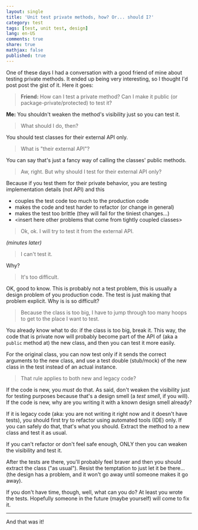 ```yaml
---
layout: single
title: 'Unit test private methods, how? Or... should I?'
category: test
tags: [test, unit test, design]
lang: en-US
comments: true
share: true
mathjax: false
published: true
---
```


One of these days I had a conversation with a good friend of mine about testing private methods. It ended up being very interesting, so I thought I'd post post the gist of it. Here it goes:

> **Friend:** How can I test a private method? Can I make it public (or package-private/protected) to test it?

**Me:** You shouldn't weaken the method's visibility just so you can test it.

> What should I do, then?

You should test classes for their external API only.

> What is "their external API"?

You can say that's just a fancy way of calling the classes' public methods.

> Aw, right. But why should I test for their external API only?

Because if you test them for their private behavior, you are testing implementation details (not API) and this

  - couples the test code too much to the production code
  - makes the code and test harder to refactor (or change in general)
  - makes the test too brittle (they will fail for the tiniest changes...)
  - \<insert here other problems that come from tightly coupled classes\>

> Ok, ok. I will try to test it from the external API.

*(minutes later)*

> I can't test it.

Why?

> It's too difficult.

OK, good to know. This is probably not a test problem, this is usually a design problem of you production code. The test
is just making that problem explicit. Why is is so difficult?

> Because the class is too big, I have to jump through too many hoops to get to the place I want to test.

You already know what to do: if the class is too big, break it. This way, the code that is private now
will probably become part of the API of (aka a `public` method at) the new class, and then you can test it more easily.

For the original class, you can now test only if it sends the correct arguments to the new class, and use a test double (stub/mock) of the new class in the test instead of an actual instance.

> That rule applies to both new and legacy code?

If the code is new, you *must* do that. As said, don't weaken the visibility just for testing purposes because that's a design smell (a *test smell*, if you will). If the code is new, why are you writing it with a known design smell already?

If it is legacy code (aka: you are not writing it right now and it doesn't have tests), you should first try to refactor using
automated tools (IDE) only. If you can safely do that, that's what you should. Extract the method to a new class and test it as usual.

If you can't refactor or don't feel safe enough, ONLY then you can weaken the visibility and test it.

After the tests are there, you'll probably feel braver and then you should extract the class ("as usual"). Resist the temptation to just let it be there... (the design has a problem, and it won't go away until someone makes it go away).

If you don't have time, though, well, what can you do? At least you wrote the tests. Hopefully someone in the future (maybe yourself) will come to fix it.


----

And that was it!
